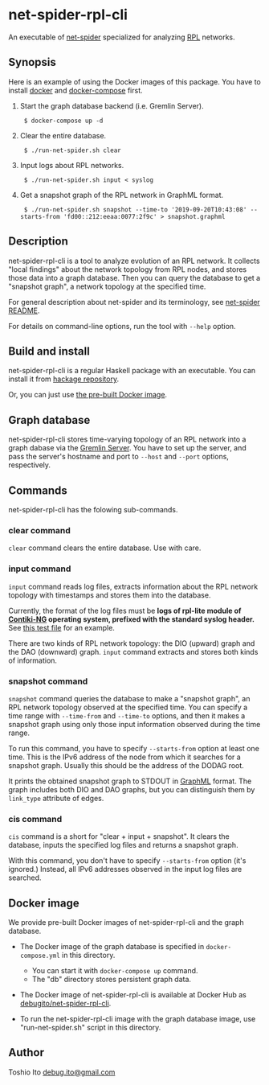 # net-spider-rpl-cli

An executable of [net-spider](https://hackage.haskell.org/package/net-spider) specialized for analyzing [RPL](https://tools.ietf.org/html/rfc6550) networks.

## Synopsis

Here is an example of using the Docker images of this package. You have to install [docker](https://docs.docker.com/install/) and [docker-compose](https://docs.docker.com/compose/) first.

1. Start the graph database backend (i.e. Gremlin Server).

        $ docker-compose up -d

2. Clear the entire database.

        $ ./run-net-spider.sh clear

3. Input logs about RPL networks.

        $ ./run-net-spider.sh input < syslog

4. Get a snapshot graph of the RPL network in GraphML format.

        $ ./run-net-spider.sh snapshot --time-to '2019-09-20T10:43:08' --starts-from 'fd00::212:eeaa:0077:2f9c' > snapshot.graphml


## Description

net-spider-rpl-cli is a tool to analyze evolution of an RPL network. It collects "local findings" about the network topology from RPL nodes, and stores those data into a graph database. Then you can query the database to get a "snapshot graph", a network topology at the specified time.

For general description about net-spider and its terminology, see [net-spider README](https://github.com/debug-ito/net-spider).

For details on command-line options, run the tool with `--help` option.

## Build and install

net-spider-rpl-cli is a regular Haskell package with an executable. You can install it from [hackage repository](https://hackage.haskell.org/package/net-spider-rpl-cli).

Or, you can just use [the pre-built Docker image](#Docker-image).

## Graph database

net-spider-rpl-cli stores time-varying topology of an RPL network into a graph dabase via the [Gremlin Server](http://tinkerpop.apache.org/). You have to set up the server, and pass the server's hostname and port to `--host` and `--port` options, respectively.

## Commands

net-spider-rpl-cli has the folowing sub-commands.

### clear command

`clear` command clears the entire database. Use with care.

### input command

`input` command reads log files, extracts information about the RPL network topology with timestamps and stores them into the database.

Currently, the format of the log files must be **logs of rpl-lite module of [Contiki-NG](https://github.com/contiki-ng/contiki-ng) operating system, prefixed with the standard syslog header.** See [this test file](https://github.com/debug-ito/net-spider/blob/master/net-spider-rpl/test/data/syslog_root.log) for an example.

There are two kinds of RPL network topology: the DIO (upward) graph and the DAO (downward) graph. `input` command extracts and stores both kinds of information.

### snapshot command

`snapshot` command queries the database to make a "snapshot graph", an RPL network topology observed at the specified time. You can specify a time range with `--time-from` and `--time-to` options, and then it makes a snapshot graph using only those input information observed during the time range.

To run this command, you have to specify `--starts-from` option at least one time. This is the IPv6 address of the node from which it searches for a snapshot graph. Usually this should be the address of the DODAG root.

It prints the obtained snapshot graph to STDOUT in [GraphML](http://graphml.graphdrawing.org/) format. The graph includes both DIO and DAO graphs, but you can distinguish them by `link_type` attribute of edges.

### cis command

`cis` command is a short for "clear + input + snapshot". It clears the database, inputs the specified log files and returns a snapshot graph.

With this command, you don't have to specify `--starts-from` option (it's ignored.) Instead, all IPv6 addresses observed in the input log files are searched.


## Docker image

We provide pre-built Docker images of net-spider-rpl-cli and the graph database.

- The Docker image of the graph database is specified in `docker-compose.yml` in this directory.

    - You can start it with `docker-compose up` command.
    - The "db" directory stores persistent graph data.

- The Docker image of net-spider-rpl-cli is available at Docker Hub as [debugito/net-spider-rpl-cli](https://hub.docker.com/r/debugito/net-spider-rpl-cli).
- To run the net-spider-rpl-cli image with the graph database image, use "run-net-spider.sh" script in this directory.


## Author

Toshio Ito <debug.ito@gmail.com>
